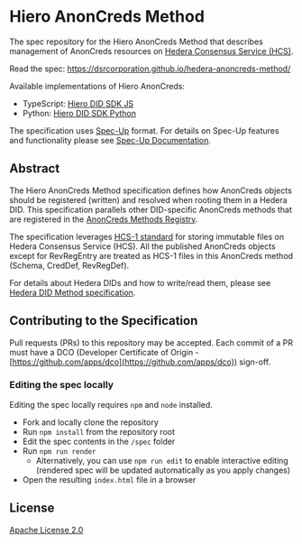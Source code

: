 # Hiero AnonCreds Method

The spec repository for the Hiero AnonCreds Method that describes management of AnonCreds resources on [Hedera Consensus Service (HCS)](https://hedera.com/consensus-service).

Read the spec: https://dsrcorporation.github.io/hedera-anoncreds-method/

Available implementations of Hiero AnonCreds:

- TypeScript: [Hiero DID SDK JS](https://github.com/hiero-ledger/hiero-did-sdk-js)
- Python: [Hiero DID SDK Python](https://github.com/hiero-ledger/hiero-did-sdk-python)

The specification uses [Spec-Up] format. For details on Spec-Up features and functionality please see [Spec-Up Documentation].

[Spec-Up]: https://github.com/decentralized-identity/spec-up
[Spec-Up Documentation]: https://identity.foundation/spec-up/

## Abstract

The Hiero AnonCreds Method specification defines how AnonCreds objects should be registered (written) and resolved when rooting them in a Hedera DID.
This specification parallels other DID-specific AnonCreds methods that are registered in the [AnonCreds Methods Registry](https://hyperledger.github.io/anoncreds-methods-registry/).

The specification leverages [HCS-1 standard](https://hashgraphonline.com/docs/standards/hcs-1/) for storing immutable files on Hedera Consensus Service (HCS).
All the published AnonCreds objects except for RevRegEntry are treated as HCS-1 files in this AnonCreds method (Schema, CredDef, RevRegDef).

For details about Hedera DIDs and how to write/read them, please see [Hedera DID Method specification](https://github.com/hashgraph/did-method).

## Contributing to the Specification

Pull requests (PRs) to this repository may be accepted.
Each commit of a PR must have a DCO (Developer Certificate of Origin -[https://github.com/apps/dco](https://github.com/apps/dco)) sign-off.

### Editing the spec locally

Editing the spec locally requires `npm` and `node` installed.

- Fork and locally clone the repository
- Run `npm install` from the repository root
- Edit the spec contents in the `/spec` folder
- Run `npm run render`
    - Alternatively, you can use `npm run edit` to enable interactive editing (rendered spec will be updated automatically as you apply changes)
- Open the resulting `index.html` file in a browser

## License

[Apache License 2.0](LICENSE)